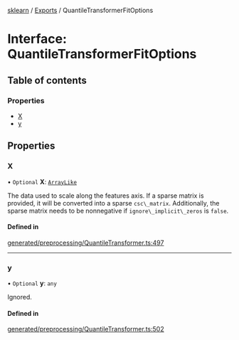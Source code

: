 [sklearn](../readme.md) / [Exports](../modules.md) / QuantileTransformerFitOptions

# Interface: QuantileTransformerFitOptions

## Table of contents

### Properties

- [X](QuantileTransformerFitOptions.md#x)
- [y](QuantileTransformerFitOptions.md#y)

## Properties

### X

• `Optional` **X**: [`ArrayLike`](../modules.md#arraylike)

The data used to scale along the features axis. If a sparse matrix is provided, it will be converted into a sparse `csc\_matrix`. Additionally, the sparse matrix needs to be nonnegative if `ignore\_implicit\_zeros` is `false`.

#### Defined in

[generated/preprocessing/QuantileTransformer.ts:497](https://github.com/transitive-bullshit/scikit-learn-ts/blob/367336a/packages/sklearn/src/generated/preprocessing/QuantileTransformer.ts#L497)

___

### y

• `Optional` **y**: `any`

Ignored.

#### Defined in

[generated/preprocessing/QuantileTransformer.ts:502](https://github.com/transitive-bullshit/scikit-learn-ts/blob/367336a/packages/sklearn/src/generated/preprocessing/QuantileTransformer.ts#L502)
